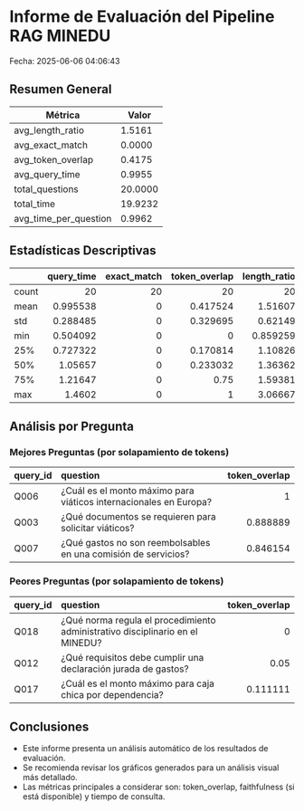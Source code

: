 # Informe de Evaluación del Pipeline RAG MINEDU

Fecha: 2025-06-06 04:06:43

## Resumen General

| Métrica | Valor |
|---------|-------|
| avg_length_ratio | 1.5161 |
| avg_exact_match | 0.0000 |
| avg_token_overlap | 0.4175 |
| avg_query_time | 0.9955 |
| total_questions | 20.0000 |
| total_time | 19.9232 |
| avg_time_per_question | 0.9962 |

## Estadísticas Descriptivas

|       |   query_time |   exact_match |   token_overlap |   length_ratio |
|:------|-------------:|--------------:|----------------:|---------------:|
| count |    20        |            20 |       20        |      20        |
| mean  |     0.995538 |             0 |        0.417524 |       1.51607  |
| std   |     0.288485 |             0 |        0.329695 |       0.62149  |
| min   |     0.504092 |             0 |        0        |       0.859259 |
| 25%   |     0.727322 |             0 |        0.170814 |       1.10826  |
| 50%   |     1.05657  |             0 |        0.233032 |       1.36362  |
| 75%   |     1.21647  |             0 |        0.75     |       1.59381  |
| max   |     1.4602   |             0 |        1        |       3.06667  |
## Análisis por Pregunta

### Mejores Preguntas (por solapamiento de tokens)

| query_id   | question                                                          |   token_overlap |
|:-----------|:------------------------------------------------------------------|----------------:|
| Q006       | ¿Cuál es el monto máximo para viáticos internacionales en Europa? |        1        |
| Q003       | ¿Qué documentos se requieren para solicitar viáticos?             |        0.888889 |
| Q007       | ¿Qué gastos no son reembolsables en una comisión de servicios?    |        0.846154 |
### Peores Preguntas (por solapamiento de tokens)

| query_id   | question                                                                      |   token_overlap |
|:-----------|:------------------------------------------------------------------------------|----------------:|
| Q018       | ¿Qué norma regula el procedimiento administrativo disciplinario en el MINEDU? |        0        |
| Q012       | ¿Qué requisitos debe cumplir una declaración jurada de gastos?                |        0.05     |
| Q017       | ¿Cuál es el monto máximo para caja chica por dependencia?                     |        0.111111 |
## Conclusiones

- Este informe presenta un análisis automático de los resultados de evaluación.
- Se recomienda revisar los gráficos generados para un análisis visual más detallado.
- Las métricas principales a considerar son: token_overlap, faithfulness (si está disponible) y tiempo de consulta.
